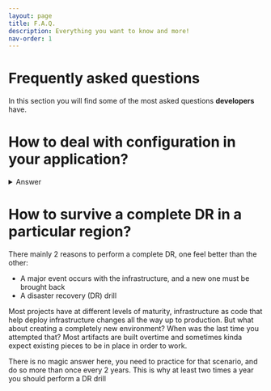 ```yaml
---
layout: page
title: F.A.Q.
description: Everything you want to know and more!
nav-order: 1
---
```


# Frequently asked questions

In this section you will find some of the most asked questions **developers** have. 

# How to deal with configuration in your application?

<details>
    <summary>Answer</summary>

    App configuration management and its security is a core element in our software life cycle. It must be secure for sensitive information and should be centralized if configs are shared across multiple services.

    ## Basic rules:
    - Everything considered sensitive or private must be stored in a **secret vault**, i.e., Azure Key Vault.
    - Use a different vault for each environment: development, pre-production, and production
    - Every secret must have an expiration date and it cannot be greater than 12 months
    - or compliance)
    - If you want more features around your configuration management, like notification on changes or some configs are **shared across multiple services**, use a service like Azure App Configuration
    - Key Vault and App Configuration are not real time databases and excessive requests could cause throttling. Leverage and tune caching or refresh timeouts, especially if your configuration values do not change frequently
    - Use managed identities to access Key Vault and App Configuration

    ## Advanced:
    - Leverage the sentinel key pattern  instead of watching multiple configuration keys for changes
    - Consider Configuration as code in your software delivery lifecycle

    The fewer the better but teams can leverage multiple levels of configurations which can be stacked to offer precedence. From top to bottom, it could be suggested like this:

    1.	Azure App Configuration (optional)
    2.	Services own configuration (like App Settings in App Services, Functions, etc.)
    3.	Azure Key Vault
    4.	Local file, i.e., appsettings.json

    ❗Make sure you understand App Configuration and Key Vault services limits
    💡See recommended content for Development/Local and Azure environment guidelines

    Sample code: Nothing for now 😔Do you already have something for this or want to contribute ? Reach out to us 😃

    ## Recommended content
    - Centralized app configuration and security - Azure Solution Ideas | Microsoft Docs
    - Azure App Configuration best practices | Microsoft Docs
    - Azure App Configuration - Configuration as Code | Microsoft Docs
    - https://docs.microsoft.com/en-us/azure/azure-resource-manager/management/azure-subscription-service-limits#key-vault-limits
    - https://docs.microsoft.com/en-us/azure/azure-resource-manager/management/azure-subscription-service-limits#azure-app-configuration
    - https://docs.microsoft.com/en-us/azure/azure-app-configuration/enable-dynamic-configuration-aspnet-core?tabs=core5x#add-a-sentinel-key
</details>


# How to survive a complete DR in a particular region?

There mainly 2 reasons to perform a complete DR, one feel better than the other:

- A major event occurs with the infrastructure, and a new one must be brought back
- A disaster recovery (DR) drill

Most projects have at different levels of maturity, infrastructure as code that help deploy infrastructure changes all the way up to production. But what about creating a completely new environment? When was the last time you attempted that? Most artifacts are built overtime and sometimes kinda expect existing pieces to be in place in order to work.

There is no magic answer here, you need to practice for that scenario, and do so more than once every 2 years. This is why at least two times a year you should perform a DR drill
